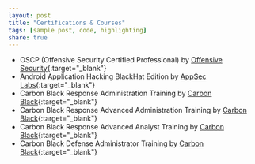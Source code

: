 ```yaml
---
layout: post
title: "Certifications & Courses"
tags: [sample post, code, highlighting]
share: true
---
```


* OSCP (Offensive Security Certified Professional) by [Offensive Security](https://www.offensive-security.com/){:target="_blank"}
* Android Application Hacking BlackHat Edition by [AppSec Labs](https://appsec-labs.com/){:target="_blank"}
* Carbon Black Response Administration Training by [Carbon Black](https://www.carbonblack.com/){:target="_blank"}
* Carbon Black Response Advanced Administration Training by [Carbon Black](https://www.carbonblack.com/){:target="_blank"}
* Carbon Black Response Advanced Analyst Training by [Carbon Black](https://www.carbonblack.com/){:target="_blank"}
* Carbon Black Defense Administrator Training by [Carbon Black](https://www.carbonblack.com/){:target="_blank"}

